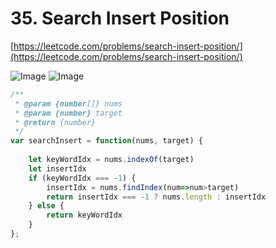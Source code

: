 # 35. Search Insert Position 

[https://leetcode.com/problems/search-insert-position/](https://leetcode.com/problems/search-insert-position/)

![Image](https://i.imgur.com/xszbeCQ.png)
![Image](https://i.imgur.com/sHeySyQ.png)


```javascript
/**
 * @param {number[]} nums
 * @param {number} target
 * @return {number}
 */
var searchInsert = function(nums, target) {
    
    let keyWordIdx = nums.indexOf(target) 
    let insertIdx
    if (keyWordIdx === -1) {
        insertIdx = nums.findIndex(num=>num>target)
        return insertIdx === -1 ? nums.length : insertIdx
    } else {
        return keyWordIdx
    }
};
```
